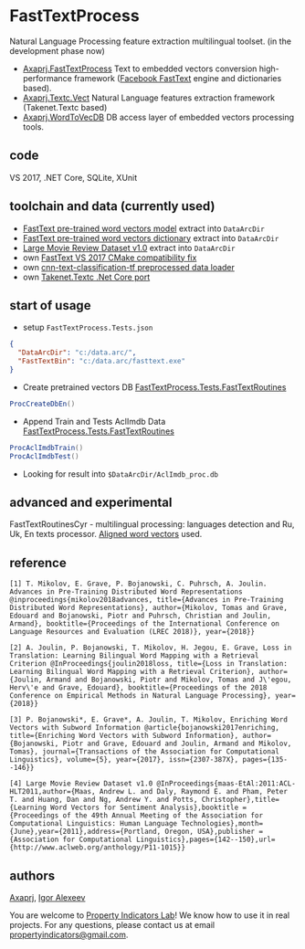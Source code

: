 # FastTextProcess
Natural Language Processing feature extraction multilingual toolset. 
(in the development phase now)
- [Axaprj.FastTextProcess](https://github.com/Axaprj/FastTextProcess/tree/master/FastTextProcess) 
Text to embedded vectors conversion high-performance framework ([Facebook FastText](https://fasttext.cc) engine and dictionaries based).
- [Axaprj.Textc.Vect](https://github.com/Axaprj/FastTextProcess/tree/master/Axaprj.Textc.Vect) 
Natural Language features extraction framework (Takenet.Textc based)
- [Axaprj.WordToVecDB](https://github.com/Axaprj/FastTextProcess/tree/master/Axaprj.WordToVecDB) 
DB access layer of embedded vectors processing tools. 
 
## code
VS 2017, .NET Core, SQLite, XUnit

## toolchain and data (currently used)
- [FastText pre-trained word vectors model](https://s3-us-west-1.amazonaws.com/fasttext-vectors/cc.en.300.bin.gz) extract into `DataArcDir`
- [FastText pre-trained word vectors dictionary](https://s3-us-west-1.amazonaws.com/fasttext-vectors/cc.en.300.vec.gz) extract into `DataArcDir`
- [Large Movie Review Dataset v1.0](https://ai.stanford.edu/~amaas/data/sentiment/) extract into `DataArcDir`
- own [FastText VS 2017 CMake compatibility fix](https://github.com/Axaprj/fastText)
- own [cnn-text-classification-tf preprocessed data loader](https://github.com/Axaprj/cnn-text-classification-tf/blob/master/vocab_process_ft.3.py)
- own [Takenet.Textc .Net Core port](https://github.com/Axaprj/textc-csharp/tree/port2core)

## start of usage 
- setup `FastTextProcess.Tests.json`
```json
{
  "DataArcDir": "c:/data.arc/",
  "FastTextBin": "c:/data.arc/fasttext.exe"
}
```
- Create pretrained vectors DB [FastTextProcess.Tests.FastTextRoutines](https://github.com/Axaprj/FastTextProcess/blob/master/Tests/FastTextProcess.Tests/FastTextRoutines.cs)
```c#
ProcCreateDbEn()
```
- Append Train and Tests  AclImdb Data [FastTextProcess.Tests.FastTextRoutines](https://github.com/Axaprj/FastTextProcess/blob/master/Tests/FastTextProcess.Tests/FastTextRoutines.cs)
```c#
ProcAclImdbTrain()
ProcAclImdbTest()
```
- Looking for result into `$DataArcDir/AclImdb_proc.db`

## advanced and experimental
FastTextRoutinesCyr - multilingual processing: languages detection and Ru, Uk, En texts processor. 
[Aligned word vectors](https://fasttext.cc/docs/en/aligned-vectors.html) used.

## reference 
```
[1] T. Mikolov, E. Grave, P. Bojanowski, C. Puhrsch, A. Joulin. Advances in Pre-Training Distributed Word Representations @inproceedings{mikolov2018advances, title={Advances in Pre-Training Distributed Word Representations}, author={Mikolov, Tomas and Grave, Edouard and Bojanowski, Piotr and Puhrsch, Christian and Joulin, Armand}, booktitle={Proceedings of the International Conference on Language Resources and Evaluation (LREC 2018)}, year={2018}}
```
```
[2] A. Joulin, P. Bojanowski, T. Mikolov, H. Jegou, E. Grave, Loss in Translation: Learning Bilingual Word Mapping with a Retrieval Criterion @InProceedings{joulin2018loss, title={Loss in Translation: Learning Bilingual Word Mapping with a Retrieval Criterion}, author={Joulin, Armand and Bojanowski, Piotr and Mikolov, Tomas and J\'egou, Herv\'e and Grave, Edouard}, booktitle={Proceedings of the 2018 Conference on Empirical Methods in Natural Language Processing}, year={2018}}
```
```
[3] P. Bojanowski*, E. Grave*, A. Joulin, T. Mikolov, Enriching Word Vectors with Subword Information @article{bojanowski2017enriching, title={Enriching Word Vectors with Subword Information}, author={Bojanowski, Piotr and Grave, Edouard and Joulin, Armand and Mikolov, Tomas}, journal={Transactions of the Association for Computational Linguistics}, volume={5}, year={2017}, issn={2307-387X}, pages={135--146}}
```
```
[4] Large Movie Review Dataset v1.0 @InProceedings{maas-EtAl:2011:ACL-HLT2011,author={Maas, Andrew L. and Daly, Raymond E. and Pham, Peter T. and Huang, Dan and Ng, Andrew Y. and Potts, Christopher},title={Learning Word Vectors for Sentiment Analysis},booktitle = {Proceedings of the 49th Annual Meeting of the Association for Computational Linguistics: Human Language Technologies},month={June},year={2011},address={Portland, Oregon, USA},publisher ={Association for Computational Linguistics},pages={142--150},url={http://www.aclweb.org/anthology/P11-1015}}
```

## authors
[Axaprj](https://github.com/Axaprj), [Igor Alexeev](mailto:axaprj2000@yahoo.com) 

You are welcome to [Property Indicators Lab](https://propertyindicators.github.io/)! 
We know how to use it in real projects.
For any questions, please contact us at email propertyindicators@gmail.com.